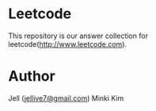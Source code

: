 # Leetcode
This repository is our answer collection for leetcode(http://www.leetcode.com).

# Author
Jell (jellive7@gmail.com)
Minki Kim

